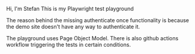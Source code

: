 Hi, I'm Stefan
This is my Playwright test playground

The reason behind the missing authenticate once functionality is because the demo site doesn't have any way to authenticate it.

The playground uses Page Object Model.
There is also github actions workflow triggering the tests in certain conditions.
